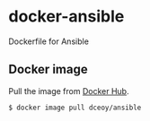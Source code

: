 docker-ansible
==============

Dockerfile for Ansible

Docker image
------------

Pull the image from [Docker Hub](https://hub.docker.com/r/dceoy/ansible/).

```sh
$ docker image pull dceoy/ansible
```

